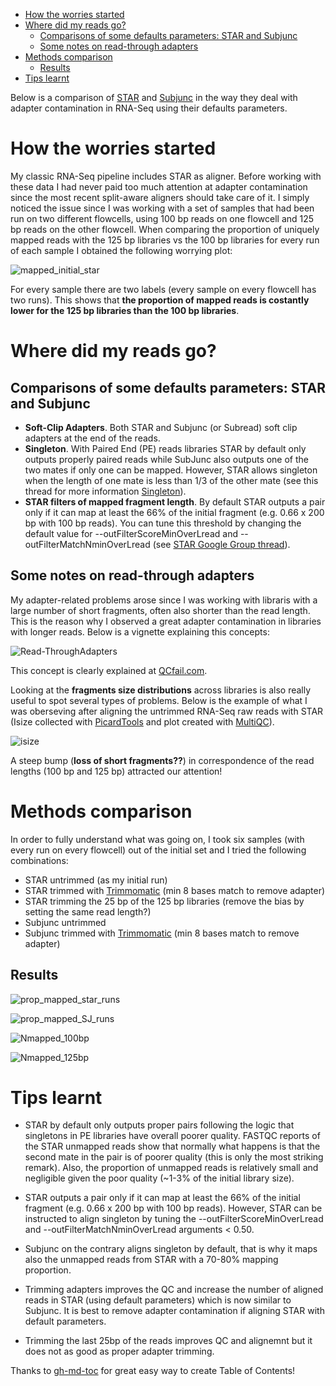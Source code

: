    * [How the worries started](#how-the-worries-started)
   * [Where did my reads go?](#where-did-my-reads-go)
      * [Comparisons of some defaults parameters: STAR and Subjunc](#comparisons-of-some-defaults-parameters-star-and-subjunc)
      * [Some notes on read-through adapters](#some-notes-on-read-through-adapters)
   * [Methods comparison](#methods-comparison)
      * [Results](#results)
   * [Tips learnt](#tips-learnt)

Below is a comparison of [STAR](https://github.com/alexdobin/STAR) and [Subjunc](http://bioinf.wehi.edu.au/subjunc/) in the way they deal with adapter contamination in RNA-Seq using their defaults parameters. 

# How the worries started

My classic RNA-Seq pipeline includes STAR as aligner. Before working with these data I had never paid too much attention at adapter contamination since the most recent split-aware aligners should take care of it. I simply noticed the issue since I was working with a set of samples that had been run on two different flowcells, using 100 bp reads on one flowcell and 125 bp reads on the other flowcell. When comparing the proportion of uniquely mapped reads with the 125 bp libraries vs the 100 bp libraries for every run of each sample I obtained the following worrying plot:

![mapped_initial_star](https://cloud.githubusercontent.com/assets/7087258/22636698/390b2ea4-ec91-11e6-85f9-1446f9f06b13.png)

For every sample there are two labels (every sample on every flowcell has two runs). This shows that **the proportion of mapped reads is costantly lower for the 125 bp libraries than the 100 bp libraries**.

# Where did my reads go? 

## Comparisons of some defaults parameters: STAR and Subjunc 

- **Soft-Clip Adapters**. Both STAR and Subjunc (or Subread) soft clip adapters at the end of the reads. 
- **Singleton**. With Paired End (PE) reads libraries STAR by default only outputs properly paired reads while SubJunc also outputs one of the two mates if only one can be mapped. However, STAR allows singleton when the length of one mate is less than 1/3 of the other mate (see this thread for more information [Singleton](https://groups.google.com/forum/#!searchin/rna-star/Singletons$20STAR$20controls$20the$20mapped$20length$2Fscore$20of$20the$20output$20reads$2C%7Csort:relevance/rna-star/K8yVdkTlWoY/-OWbbqx1AwAJ)).
- **STAR filters of mapped fragment length**. By default STAR outputs a pair only if it can map at least the 66% of the initial fragment (e.g. 0.66 x 200 bp with 100 bp reads). You can tune this threshold by changing the default value for --outFilterScoreMinOverLread and --outFilterMatchNminOverLread (see [STAR Google Group thread](https://groups.google.com/forum/#!topic/rna-star/qNlabqkKfx8)).

## Some notes on read-through adapters

My adapter-related problems arose since I was working with libraris with a large number of short fragments, often also shorter than the read length. This is the reason why I observed a great adapter contamination in libraries with longer reads. Below is a vignette explaining this concepts:

![Read-ThroughAdapters](https://cloud.githubusercontent.com/assets/7087258/22636440/46eb5c62-ec8f-11e6-81b6-c8ee51b58c94.png)

This concept is clearly explained at [QCfail.com](https://sequencing.qcfail.com/). 

Looking at the **fragments size distributions** across libraries is also really useful to spot several types of problems. Below is the example of what I was oberseving after aligning the untrimmed RNA-Seq raw reads with STAR (Isize collected with [PicardTools](https://broadinstitute.github.io/picard/command-line-overview.html) and plot created with [MultiQC](http://multiqc.info/)). 

![isize](https://cloud.githubusercontent.com/assets/7087258/22636909/ca8cae4c-ec92-11e6-8551-eab42a35a67a.png)

A steep bump (**loss of short fragments??**) in correspondence of the read lengths (100 bp and 125 bp) attracted our attention!

# Methods comparison

In order to fully understand what was going on, I took six samples (with every run on every flowcell) out of the initial set and I tried the following combinations:

- STAR untrimmed (as my initial run)
- STAR trimmed with [Trimmomatic](http://www.usadellab.org/cms/?page=trimmomatic) (min 8 bases match to remove adapter)
- STAR trimming the 25 bp of the 125 bp libraries (remove the bias by setting the same read length?)
- Subjunc untrimmed
- Subjunc trimmed with [Trimmomatic](http://www.usadellab.org/cms/?page=trimmomatic) (min 8 bases match to remove adapter)

## Results

![prop_mapped_star_runs](https://cloud.githubusercontent.com/assets/7087258/22636103/e2b17d50-ec8c-11e6-8943-806f1cca99d5.png)

![prop_mapped_SJ_runs](https://cloud.githubusercontent.com/assets/7087258/22637235/f0e6b14e-ec94-11e6-830e-1d427f197431.png)

![Nmapped_100bp](https://cloud.githubusercontent.com/assets/7087258/22637395/b5d932b0-ec95-11e6-9db9-69cf27b07fa1.png)

![Nmapped_125bp](https://cloud.githubusercontent.com/assets/7087258/22637397/b915722c-ec95-11e6-8be7-49d443760e75.png)


# Tips learnt

- STAR by default only outputs proper pairs following the logic that singletons in PE libraries have overall poorer quality. FASTQC reports of the STAR unmapped reads show that normally what happens is that the second mate in the pair is of poorer quality (this is only the most striking remark). Also, the proportion of unmapped reads is relatively small and negligible given the poor quality (~1-3% of the initial library size).

- STAR outputs a pair only if it can map at least the 66% of the initial fragment (e.g. 0.66 x 200 bp with 100 bp reads). However, STAR can be instructed to align singleton by tuning the --outFilterScoreMinOverLread and --outFilterMatchNminOverLread arguments < 0.50.

- Subjunc on the contrary aligns singleton by default, that is why it maps also the unmapped reads from STAR with a 70-80% mapping proportion.

- Trimming adapters improves the QC and increase the number of aligned reads in STAR (using default parameters) which is now similar to Subjunc. It is best to remove adapter contamination if aligning STAR with default parameters.

- Trimming the last 25bp of the reads improves QC and alignemnt but it does not as good as proper adapter trimming.



Thanks to [gh-md-toc](https://github.com/ekalinin/github-markdown-toc) for great easy way to create Table of Contents!





